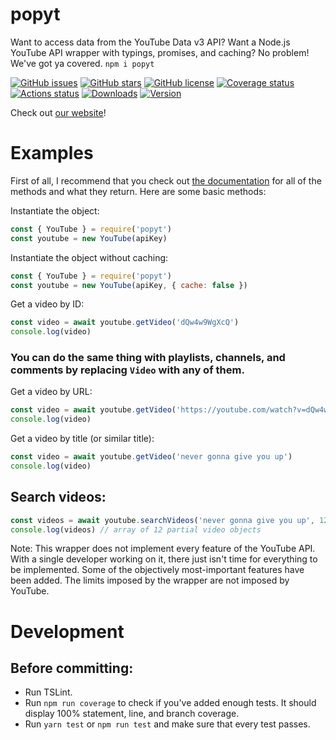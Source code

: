 # popyt
Want to access data from the YouTube Data v3 API? Want a Node.js YouTube API wrapper with typings, promises, and caching? No problem! We've got ya covered. `npm i popyt`

[![GitHub issues](https://img.shields.io/github/issues/jasonhaxstuff/popyt.svg)](https://github.com/jasonhaxstuff/popyt/issues)
[![GitHub stars](https://img.shields.io/github/stars/jasonhaxstuff/popyt.svg)](https://github.com/jasonhaxstuff/popyt/stargazers)
[![GitHub license](https://img.shields.io/github/license/jasonhaxstuff/popyt.svg)](https://github.com/jasonhaxstuff/popyt/blob/master/LICENSE)
[![Coverage status](https://coveralls.io/repos/github/jasonhaxstuff/popyt/badge.svg?branch=master)](https://coveralls.io/github/jasonhaxstuff/popyt?branch=master)
[![Actions status](https://github.com/jasonhaxstuff/popyt/workflows/CI/badge.svg)](https://github.com/jasonhaxstuff/popyt/actions)
[![Downloads](https://img.shields.io/npm/dt/popyt.svg)](https://www.npmjs.com/package/popyt)
[![Version](https://img.shields.io/npm/v/popyt.svg)](https://www.npmjs.com/package/popyt)

Check out [our website](https://bbothell.me/popyt)!

# Examples
First of all, I recommend that you check out [the documentation](https://bbothell.me/popyt/docs) for all of the methods and what they return. Here are some basic methods:

Instantiate the object:

```js
const { YouTube } = require('popyt')
const youtube = new YouTube(apiKey)
```

Instantiate the object without caching:

```js
const { YouTube } = require('popyt')
const youtube = new YouTube(apiKey, { cache: false })
```

Get a video by ID:

```js
const video = await youtube.getVideo('dQw4w9WgXcQ')
console.log(video)
```

### You can do the same thing with playlists, channels, and comments by replacing `Video` with any of them. ###

Get a video by URL:

```js
const video = await youtube.getVideo('https://youtube.com/watch?v=dQw4w9WgXcQ')
console.log(video)
```

Get a video by title (or similar title):

```js
const video = await youtube.getVideo('never gonna give you up')
console.log(video)
```

## Search videos:

```js
const videos = await youtube.searchVideos('never gonna give you up', 12)
console.log(videos) // array of 12 partial video objects
```

Note: This wrapper does not implement every feature of the YouTube API. With a single developer working on it, there just isn't time for everything to be implemented. Some of the objectively most-important features have been added. The limits imposed by the wrapper are not imposed by YouTube.

# Development
## Before committing:

* Run TSLint.
* Run `npm run coverage` to check if you've added enough tests. It should display 100% statement, line, and branch coverage.
* Run `yarn test` or `npm run test` and make sure that every test passes.
